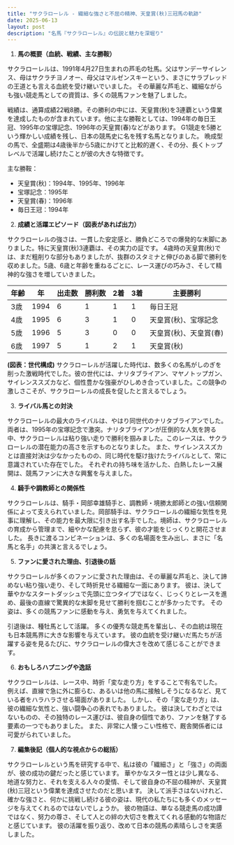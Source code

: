 ```yaml
---
title: "サクラローレル - 繊細な強さと不屈の精神、天皇賞(秋)三冠馬の軌跡"
date: 2025-06-13
layout: post
description: "名馬『サクラローレル』の伝説と魅力を深堀り"
---
```


1. **馬の概要（血統、戦績、主な勝鞍）**

サクラローレルは、1991年4月27日生まれの芦毛の牡馬。父はサンデーサイレンス、母はサクラチヨノオー、母父はマルゼンスキーという、まさにサラブレッドの王道とも言える血統を受け継いでいました。  その華麗な芦毛と、繊細ながらも強い競走馬としての資質は、多くの競馬ファンを魅了しました。

戦績は、通算成績22戦8勝。その勝利の中には、天皇賞(秋)を3連覇という偉業を達成したものが含まれています。他に主な勝鞍としては、1994年の毎日王冠、1995年の宝塚記念、1996年の天皇賞(春)などがあります。  G1競走を5勝という輝かしい成績を残し、日本の競馬史に名を残す名馬となりました。  晩成型の馬で、全盛期は4歳後半から5歳にかけてと比較的遅く、その分、長くトップレベルで活躍し続けたことが彼の大きな特徴です。

主な勝鞍：

* 天皇賞(秋)：1994年、1995年、1996年
* 宝塚記念：1995年
* 天皇賞(春)：1996年
* 毎日王冠：1994年


2. **成績と活躍エピソード（図表があれば出力）**

サクラローレルの強さは、一貫した安定感と、勝負どころでの爆発的な末脚にありました。特に天皇賞(秋)3連覇は、その実力の証です。  4歳時の天皇賞(秋)では、まだ粗削りな部分もありましたが、抜群のスタミナと伸びのある脚で勝利を収めました。5歳、6歳と年齢を重ねるごとに、レース運びの巧みさ、そして精神的な強さを増していきました。

| 年齢 | 年 | 出走数 | 勝利数 | 2着 | 3着 | 主要勝利 |
|---|---|---|---|---|---|---|
| 3歳 | 1994 | 6 | 1 | 1 | 1 | 毎日王冠 |
| 4歳 | 1995 | 6 | 3 | 1 | 0 | 天皇賞(秋)、宝塚記念 |
| 5歳 | 1996 | 5 | 3 | 0 | 0 | 天皇賞(秋)、天皇賞(春) |
| 6歳 | 1997 | 5 | 1 | 2 | 1 | 天皇賞(秋) |


**(図表：世代構成)**  サクラローレルが活躍した時代は、数多くの名馬がしのぎを削った激戦時代でした。彼の世代には、ナリタブライアン、マヤノトップガン、サイレンススズカなど、個性豊かな強豪がひしめき合っていました。この競争の激しさこそが、サクラローレルの成長を促したと言えるでしょう。


3. **ライバル馬との対決**

サクラローレルの最大のライバルは、やはり同世代のナリタブライアンでした。両者は、1995年の宝塚記念で激突。ナリタブライアンが圧倒的な人気を誇る中、サクラローレルは粘り強い走りで勝利を掴みました。このレースは、サクラローレルの潜在能力の高さを示すものとなりました。  また、サイレンススズカとは直接対決は少なかったものの、同じ時代を駆け抜けたライバルとして、常に意識されていた存在でした。  それぞれの持ち味を活かした、白熱したレース展開は、競馬ファンに大きな興奮を与えました。


4. **騎手や調教師との関係性**

サクラローレルは、騎手・岡部幸雄騎手と、調教師・境勝太郎師との強い信頼関係によって支えられていました。岡部騎手は、サクラローレルの繊細な気性を見事に理解し、その能力を最大限に引き出す名手でした。境師は、サクラローレルの育成から管理まで、細やかな配慮を怠らず、彼の才能をじっくりと開花させました。  長きに渡るコンビネーションは、多くの名場面を生み出し、まさに「名馬と名手」の共演と言えるでしょう。


5. **ファンに愛された理由、引退後の話**

サクラローレルが多くのファンに愛された理由は、その華麗な芦毛と、決して諦めない粘り強い走り、そして時折見せる繊細な一面にあります。  彼は、決して華やかなスタートダッシュで先頭に立つタイプではなく、じっくりとレースを進め、最後の直線で驚異的な末脚を見せて勝利を掴むことが多かったです。  その姿は、多くの競馬ファンに感動を与え、勇気を与えてくれました。

引退後は、種牡馬として活躍。  多くの優秀な競走馬を輩出し、その血統は現在も日本競馬界に大きな影響を与えています。  彼の血統を受け継いだ馬たちが活躍する姿を見るたびに、サクラローレルの偉大さを改めて感じることができます。


6. **おもしろハプニングや逸話**

サクラローレルは、レース中、時折「変な走り方」をすることで有名でした。  例えば、直線で急に外に膨らむ、あるいは他の馬に接触しそうになるなど、見ている者をハラハラさせる場面がありました。  しかし、その「変な走り方」は、彼の繊細な気性と、強い闘争心の表れでもありました。  彼は決してわざとではないものの、その独特のレース運びは、彼自身の個性であり、ファンを魅了する要素の一つでもありました。  また、非常に人懐っこい性格で、厩舎関係者には可愛がられていました。


7. **編集後記（個人的な視点からの総括）**

サクラローレルという馬を研究する中で、私は彼の「繊細さ」と「強さ」の両面が、彼の成功の鍵だったと感じています。  華やかなスター性とは少し異なる、地道な努力と、それを支える人々の愛情、そして彼自身の不屈の精神が、天皇賞(秋)三冠という偉業を達成させたのだと思います。  決して派手さはないけれど、確かな強さと、何かに挑戦し続ける彼の姿は、現代の私たちにも多くのメッセージを与えてくれるのではないでしょうか。  彼の物語は、単なる競走馬の成功譚ではなく、努力の尊さ、そして人との絆の大切さを教えてくれる感動的な物語だと感じています。  彼の活躍を振り返り、改めて日本の競馬の素晴らしさを実感しました。
